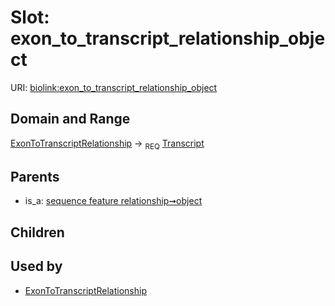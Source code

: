 
# Slot: exon_to_transcript_relationship_object




URI: [biolink:exon_to_transcript_relationship_object](https://w3id.org/biolink/vocab/exon_to_transcript_relationship_object)


## Domain and Range

[ExonToTranscriptRelationship](ExonToTranscriptRelationship.md) ->  <sub>REQ</sub> [Transcript](Transcript.md)

## Parents

 *  is_a: [sequence feature relationship➞object](sequence_feature_relationship_object.md)

## Children


## Used by

 * [ExonToTranscriptRelationship](ExonToTranscriptRelationship.md)
